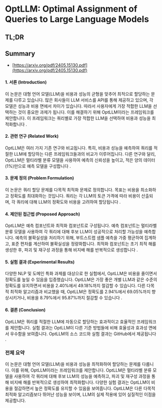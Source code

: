 # OptLLM: Optimal Assignment of Queries to Large Language Models
## TL;DR
## Summary
- [https://arxiv.org/pdf/2405.15130.pdf](https://arxiv.org/pdf/2405.15130.pdf)

#### 1. 서론 (Introduction)

이 논문은 대형 언어 모델(LLM)을 비용과 성능의 균형을 맞추어 최적으로 할당하는 문제를 다루고 있습니다. 많은 회사들이 LLM 서비스를 API를 통해 제공하고 있으며, 각 모델은 성능과 비용 면에서 차이가 있습니다. 따라서 사용자에게 가장 적합한 LLM을 선택하는 것이 중요한 과제가 됩니다. 이를 해결하기 위해 OptLLM이라는 프레임워크를 제안합니다. 이 프레임워크는 쿼리별로 가장 적합한 LLM을 선택하여 비용과 성능을 최적화합니다   .

#### 2. 관련 연구 (Related Work)

OptLLM은 여러 가지 기존 연구와 비교됩니다. 특히, 비용과 성능을 예측하여 쿼리를 적절한 LLM에 할당하는 다른 프레임워크들과의 비교가 이루어집니다. 다른 연구와 달리, OptLLM은 멀티라벨 분류 모델을 사용하여 예측의 신뢰성을 높이고, 적은 양의 데이터(1%)만으로 예측 모델을 구성합니다  .

#### 3. 문제 정의 (Problem Formulation)

이 논문은 쿼리 할당 문제를 다목적 최적화 문제로 정의합니다. 목표는 비용을 최소화하고 정확도를 최대화하는 것입니다. 쿼리는 각 LLM의 토큰 가격에 따라 비용이 산출되며, 각 쿼리에 대해 LLM의 정확도와 비용을 고려하여 할당됩니다  .

#### 4. 제안된 접근법 (Proposed Approach)

OptLLM은 예측 컴포넌트와 최적화 컴포넌트로 구성됩니다. 예측 컴포넌트는 멀티라벨 분류 모델을 사용하여 각 쿼리에 대해 후보 LLM이 성공적으로 처리할 가능성을 예측합니다. 예측의 불확실성을 처리하기 위해, 부트스트랩 샘플 예측을 가중 평균하여 집계하고, 표준 편차를 계산하여 불확실성을 정량화합니다. 최적화 컴포넌트는 초기 최적 해를 생성한 후, 파괴 및 재구성 과정을 통해 비지배 해를 반복적으로 생성합니다   .

#### 5. 실험 결과 (Experimental Results)

다양한 NLP 및 도메인 특화 과제를 대상으로 한 실험에서, OptLLM은 비용을 줄이면서 정확도를 높일 수 있음을 입증했습니다. OptLLM은 가장 좋은 개별 LLM과 같은 수준의 정확도를 유지하면서 비용을 2.40%에서 49.18%까지 절감할 수 있습니다. 다른 다목적 최적화 알고리즘과 비교했을 때, OptLLM은 정확도를 2.94%에서 69.05%까지 향상시키거나, 비용을 8.79%에서 95.87%까지 절감할 수 있습니다    .

#### 6. 결론 (Conclusion)

OptLLM은 쿼리를 적절한 LLM에 자동으로 할당하는 효과적이고 효율적인 프레임워크를 제안합니다. 실험 결과는 OptLLM이 다른 기준 방법들에 비해 효율성과 효과성 면에서 우수함을 보여줍니다. OptLLM의 소스 코드와 실험 결과는 GitHub에서 제공됩니다 .

### 전체 요약

이 논문은 대형 언어 모델(LLM)을 비용과 성능을 최적화하여 할당하는 문제를 다룹니다. 이를 위해, OptLLM이라는 프레임워크를 제안합니다. OptLLM은 멀티라벨 분류 모델을 사용하여 각 쿼리에 대해 후보 LLM의 성능을 예측하고, 파괴 및 재구성 과정을 통해 비지배 해를 반복적으로 생성하여 최적화합니다. 다양한 실험 결과는 OptLLM이 비용을 절감하면서 높은 정확도를 유지할 수 있음을 보여줍니다. OptLLM은 다른 다목적 최적화 알고리즘보다 뛰어난 성능을 보이며, LLM의 실제 적용에 있어 실질적인 이점을 제공합니다.
